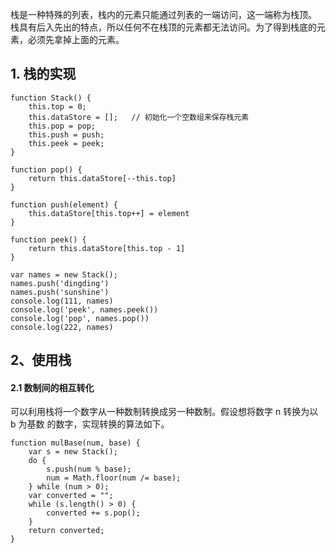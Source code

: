 栈是一种特殊的列表，栈内的元素只能通过列表的一端访问，这一端称为栈顶。
栈具有后入先出的特点，所以任何不在栈顶的元素都无法访问。为了得到栈底的元 素，必须先拿掉上面的元素。
## 1. 栈的实现
```
function Stack() {
	this.top = 0;
	this.dataStore = [];   // 初始化一个空数组来保存栈元素
	this.pop = pop;
	this.push = push;
	this.peek = peek;
}

function pop() {
	return this.dataStore[--this.top]
}

function push(element) {
	this.dataStore[this.top++] = element
}

function peek() {
	return this.dataStore[this.top - 1]
}

var names = new Stack();
names.push('dingding')
names.push('sunshine')
console.log(111, names)
console.log('peek', names.peek())
console.log('pop', names.pop())
console.log(222, names)
```

## 2、使用栈
#### 2.1 数制间的相互转化
可以利用栈将一个数字从一种数制转换成另一种数制。假设想将数字 n 转换为以 b 为基数 的数字，实现转换的算法如下。
```
function mulBase(num, base) { 
	var s = new Stack(); 
	do {
		s.push(num % base); 
		num = Math.floor(num /= base); 
	} while (num > 0);
	var converted = ""; 
	while (s.length() > 0) {
		converted += s.pop(); 
	}
	return converted; 
}
```

